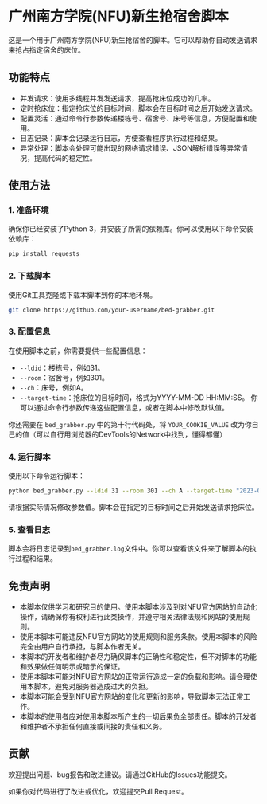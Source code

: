 # 广州南方学院(NFU)新生抢宿舍脚本

这是一个用于广州南方学院(NFU)新生抢宿舍的脚本。它可以帮助你自动发送请求来抢占指定宿舍的床位。

## 功能特点
- 并发请求：使用多线程并发发送请求，提高抢床位成功的几率。
- 定时抢床位：指定抢床位的目标时间，脚本会在目标时间之后开始发送请求。
- 配置灵活：通过命令行参数传递楼栋号、宿舍号、床号等信息，方便配置和使用。
- 日志记录：脚本会记录运行日志，方便查看程序执行过程和结果。
- 异常处理：脚本会处理可能出现的网络请求错误、JSON解析错误等异常情况，提高代码的稳定性。

## 使用方法

### 1. 准备环境

确保你已经安装了Python 3，并安装了所需的依赖库。你可以使用以下命令安装依赖库：

``` bash
pip install requests
```

### 2. 下载脚本

使用Git工具克隆或下载本脚本到你的本地环境。

``` bash
git clone https://github.com/your-username/bed-grabber.git
```

### 3. 配置信息

在使用脚本之前，你需要提供一些配置信息：

- `--ldid`：楼栋号，例如31。
- `--room`：宿舍号，例如301。
- `--ch`：床号，例如A。
- `--target-time`：抢床位的目标时间，格式为YYYY-MM-DD HH:MM:SS。
    你可以通过命令行参数传递这些配置信息，或者在脚本中修改默认值。

你还需要在 `bed_grabber.py` 中的第十行代码处，将 `YOUR_COOKIE_VALUE` 改为你自己的值（可以自行用浏览器的DevTools的Network中找到，懂得都懂）

### 4. 运行脚本

使用以下命令运行脚本：

``` bash
python bed_grabber.py --ldid 31 --room 301 --ch A --target-time "2023-08-14 12:00:00"
```

请根据实际情况修改参数值。脚本会在指定的目标时间之后开始发送请求抢床位。


### 5. 查看日志

脚本会将日志记录到`bed_grabber.log`文件中。你可以查看该文件来了解脚本的执行过程和结果。

## 免责声明

- 本脚本仅供学习和研究目的使用。使用本脚本涉及到对NFU官方网站的自动化操作，请确保你有权利进行此类操作，并遵守相关法律法规和网站的使用规则。
- 使用本脚本可能违反NFU官方网站的使用规则和服务条款。使用本脚本的风险完全由用户自行承担，与脚本作者无关。
- 本脚本的开发者和维护者尽力确保脚本的正确性和稳定性，但不对脚本的功能和效果做任何明示或暗示的保证。
- 使用本脚本可能对NFU官方网站的正常运行造成一定的负载和影响。请合理使用本脚本，避免对服务器造成过大的负担。
- 本脚本可能会受到NFU官方网站的变化和更新的影响，导致脚本无法正常工作。
- 本脚本的使用者应对使用本脚本所产生的一切后果负全部责任。脚本的开发者和维护者不承担任何直接或间接的责任和义务。

## 贡献

欢迎提出问题、bug报告和改进建议。请通过GitHub的Issues功能提交。

如果你对代码进行了改进或优化，欢迎提交Pull Request。
